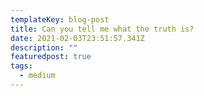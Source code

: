 ```yaml
---
templateKey: blog-post
title: Can you tell me what the truth is?
date: 2021-02-03T23:51:57.341Z
description: ""
featuredpost: true
tags:
  - medium
---
```

